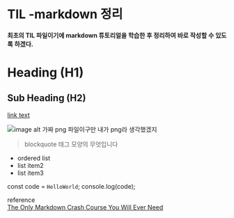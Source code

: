 # TIL -markdown 정리
#### 최초의 TIL 파일이기에 markdown 튜토리얼을 학습한 후 정리하여 바로 작성할 수 있도록 하겠다.

# Heading (H1)

## Sub Heading (H2)

[link text](https://www.youtube.com/watch?v=qhoXn4bIE1s)

![image alt 가짜 png 파일이구만](https://images.rawpixel.com/image_png_social_square/czNmcy1wcml2YXRlL3Jhd3BpeGVsX2ltYWdlcy93ZWJzaXRlX2NvbnRlbnQvam9iNjgwLTE2Ni1wLWwxZGJ1cTN2LnBuZw.png) 내가 png라 생각했겠지

>blockquote 태그 모양의 무엇입니다
- ordered list
- list item2
- list item3

const code = `HelloWorld`;
console.log(code);


reference<br>
<a href ="https://www.youtube.com/watch?v=_PPWWRV6gbA">The Only Markdown Crash Course You Will Ever Need</a>


